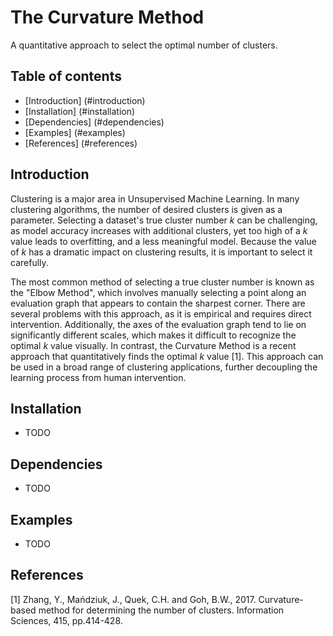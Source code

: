 # The Curvature Method

A quantitative approach to select the optimal number of clusters.

## Table of contents
* [Introduction] (#introduction)
* [Installation] (#installation)
* [Dependencies] (#dependencies)
* [Examples] (#examples)
* [References] (#references)

## Introduction

Clustering is a major area in Unsupervised Machine Learning. In many
clustering algorithms, the number of desired clusters is given as a
parameter. Selecting a dataset's true cluster number _k_ can be 
challenging, as model accuracy increases with additional clusters, yet 
too high of a _k_ value leads to overfitting, and a less meaningful model. 
Because the value of _k_ has a dramatic impact on clustering results, 
it is important to select it carefully.

The most common method of selecting a true cluster number is known as
the "Elbow Method", which involves manually selecting a point along an
evaluation graph that appears to contain the sharpest corner. There are
several problems with this approach, as it is empirical and requires direct
intervention. Additionally, the axes of the evaluation graph tend to lie on 
significantly different scales, which makes it difficult to recognize the 
optimal _k_ value visually. In contrast, the Curvature Method is a recent 
approach that quantitatively finds the optimal _k_ value [1]. This 
approach can be used in a broad range of clustering applications, further 
decoupling the learning process from human intervention.

## Installation
* TODO

## Dependencies
* TODO

## Examples
* TODO

## References
<a id="1">[1]</a>
Zhang, Y., Mańdziuk, J., Quek, C.H. and Goh, B.W., 2017.
Curvature-based method for determining the number of clusters.
Information Sciences, 415, pp.414-428.
